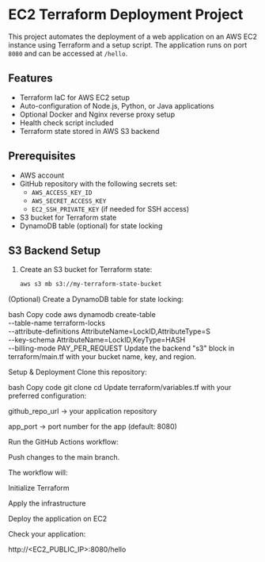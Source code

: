 # EC2 Terraform Deployment Project

This project automates the deployment of a web application on an AWS EC2 instance using Terraform and a setup script. The application runs on port `8080` and can be accessed at `/hello`.

## Features

- Terraform IaC for AWS EC2 setup
- Auto-configuration of Node.js, Python, or Java applications
- Optional Docker and Nginx reverse proxy setup
- Health check script included
- Terraform state stored in AWS S3 backend

## Prerequisites

- AWS account
- GitHub repository with the following secrets set:
  - `AWS_ACCESS_KEY_ID`
  - `AWS_SECRET_ACCESS_KEY`
  - `EC2_SSH_PRIVATE_KEY` (if needed for SSH access)
- S3 bucket for Terraform state
- DynamoDB table (optional) for state locking

## S3 Backend Setup

1. Create an S3 bucket for Terraform state:
   ```bash
   aws s3 mb s3://my-terraform-state-bucket
(Optional) Create a DynamoDB table for state locking:

bash
Copy code
aws dynamodb create-table \
  --table-name terraform-locks \
  --attribute-definitions AttributeName=LockID,AttributeType=S \
  --key-schema AttributeName=LockID,KeyType=HASH \
  --billing-mode PAY_PER_REQUEST
Update the backend "s3" block in terraform/main.tf with your bucket name, key, and region.

Setup & Deployment
Clone this repository:

bash
Copy code
git clone <your-repo-url>
cd <repo-folder>
Update terraform/variables.tf with your preferred configuration:

github_repo_url → your application repository

app_port → port number for the app (default: 8080)

Run the GitHub Actions workflow:

Push changes to the main branch.

The workflow will:

Initialize Terraform

Apply the infrastructure

Deploy the application on EC2

Check your application:

http://<EC2_PUBLIC_IP>:8080/hello

